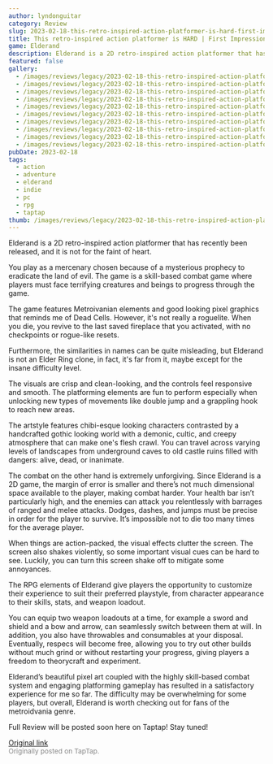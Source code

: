 ```yaml
---
author: lyndonguitar
category: Review
slug: 2023-02-18-this-retro-inspired-action-platformer-is-hard-first-impressions-elderand
title: This retro-inspired action platformer is HARD | First Impressions - Elderand
game: Elderand
description: Elderand is a 2D retro-inspired action platformer that has recently been released, and it is not for the faint of heart.
featured: false
gallery:
  - /images/reviews/legacy/2023-02-18-this-retro-inspired-action-platformer-is-hard--first-impressions---elderand-0.avif
  - /images/reviews/legacy/2023-02-18-this-retro-inspired-action-platformer-is-hard--first-impressions---elderand-1.avif
  - /images/reviews/legacy/2023-02-18-this-retro-inspired-action-platformer-is-hard--first-impressions---elderand-2.avif
  - /images/reviews/legacy/2023-02-18-this-retro-inspired-action-platformer-is-hard--first-impressions---elderand-3.avif
  - /images/reviews/legacy/2023-02-18-this-retro-inspired-action-platformer-is-hard--first-impressions---elderand-4.avif
  - /images/reviews/legacy/2023-02-18-this-retro-inspired-action-platformer-is-hard--first-impressions---elderand-5.avif
  - /images/reviews/legacy/2023-02-18-this-retro-inspired-action-platformer-is-hard--first-impressions---elderand-6.avif
  - /images/reviews/legacy/2023-02-18-this-retro-inspired-action-platformer-is-hard--first-impressions---elderand-7.avif
  - /images/reviews/legacy/2023-02-18-this-retro-inspired-action-platformer-is-hard--first-impressions---elderand-8.avif
  - /images/reviews/legacy/2023-02-18-this-retro-inspired-action-platformer-is-hard--first-impressions---elderand-9.avif
pubDate: 2023-02-18
tags:
  - action
  - adventure
  - elderand
  - indie
  - pc
  - rpg
  - taptap
thumb: /images/reviews/legacy/2023-02-18-this-retro-inspired-action-platformer-is-hard--first-impressions---elderand-0.avif
---
```


Elderand is a 2D retro-inspired action platformer that has recently been released, and it is not for the faint of heart.

You play as a mercenary chosen because of a mysterious prophecy to eradicate the land of evil. The game is a skill-based combat game where players must face terrifying creatures and beings to progress through the game.

The game features Metroivanian elements and good looking pixel graphics that reminds me of Dead Cells. However, it's not really a roguelite. When you die, you revive to the last saved fireplace that you activated, with no checkpoints or rogue-like resets.

Furthermore, the similarities in names can be quite misleading, but Elderand is not an Elder Ring clone, in fact, it's far from it, maybe except for the insane difficulty level.

The visuals are crisp and clean-looking, and the controls feel responsive and smooth. The platforming elements are fun to perform especially when unlocking new types of movements like double jump and a grappling hook to reach new areas.

The artstyle features chibi-esque looking characters contrasted by a handcrafted gothic looking world with a demonic, cultic, and creepy atmosphere that can make one's flesh crawl. You can travel across varying levels of landscapes from underground caves to old castle ruins filled with dangers: alive, dead, or inanimate.

The combat on the other hand is extremely unforgiving. Since Elderand is a 2D game, the margin of error is smaller and there’s not much dimensional space available to the player, making combat harder. Your health bar isn’t particularly high, and the enemies can attack you relentlessly with barrages of ranged and melee attacks. Dodges, dashes, and jumps must be precise in order for the player to survive. It’s impossible not to die too many times for the average player.

When things are action-packed, the visual effects clutter the screen. The screen also shakes violently, so some important visual cues can be hard to see. Luckily, you can turn this screen shake off to mitigate some annoyances.

The RPG elements of Elderand give players the opportunity to customize their experience to suit their preferred playstyle, from character appearance to their skills, stats, and weapon loadout.

You can equip two weapon loadouts at a time, for example a sword and shield and a bow and arrow, can seamlessly switch between them at will. In addition, you also have throwables and consumables at your disposal. Eventually, respecs will become free, allowing you to try out other builds without much grind or without restarting your progress, giving players a freedom to theorycraft and experiment.

Elderand’s beautiful pixel art coupled with the highly skill-based combat system and engaging platforming gameplay has resulted in a satisfactory experience for me so far. The difficulty may be overwhelming for some players, but overall, Elderand is worth checking out for fans of the metroidvania genre.

Full Review will be posted soon here on Taptap! Stay tuned!

[Original link](https://www.taptap.io/post/4567476)<br><span style="font-size: 0.95em; color: #888;">Originally posted on TapTap.</span>